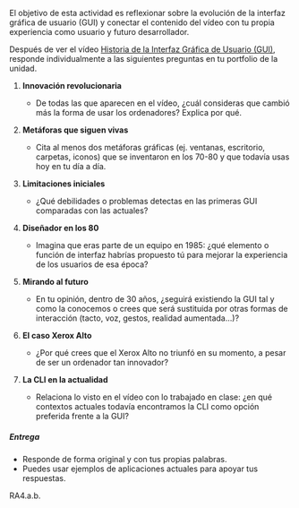 El objetivo de esta actividad es reflexionar sobre la evolución de la interfaz gráfica de usuario (GUI) y conectar el contenido del vídeo con tu propia experiencia como usuario y futuro desarrollador.

Después de ver el vídeo [Historia de la Interfaz Gráfica de Usuario (GUI)](https://www.youtube.com/watch?v=DHZVCKnSbLo), responde individualmente a las siguientes preguntas en tu portfolio de la unidad.

1. **Innovación revolucionaria**
	- De todas las que aparecen en el vídeo, ¿cuál consideras que cambió más la forma de usar los ordenadores? Explica por qué.

2. **Metáforas que siguen vivas**
	- Cita al menos dos metáforas gráficas (ej. ventanas, escritorio, carpetas, iconos) que se inventaron en los 70-80 y que todavía usas hoy en tu día a día.

3. **Limitaciones iniciales**
	- ¿Qué debilidades o problemas detectas en las primeras GUI comparadas con las actuales?

4. **Diseñador en los 80**
	- Imagina que eras parte de un equipo en 1985: ¿qué elemento o función de interfaz habrías propuesto tú para mejorar la experiencia de los usuarios de esa época?

5. **Mirando al futuro**
	- En tu opinión, dentro de 30 años, ¿seguirá existiendo la GUI tal y como la conocemos o crees que será sustituida por otras formas de interacción (tacto, voz, gestos, realidad aumentada…)?

6. **El caso Xerox Alto**
	- ¿Por qué crees que el Xerox Alto no triunfó en su momento, a pesar de ser un ordenador tan innovador?

7. **La CLI en la actualidad**
	- Relaciona lo visto en el vídeo con lo trabajado en clase: ¿en qué contextos actuales todavía encontramos la CLI como opción preferida frente a la GUI?

##### Entrega
- Responde de forma original y con tus propias palabras.
- Puedes usar ejemplos de aplicaciones actuales para apoyar tus respuestas.

RA4.a.b.


[^9999]: [[Desarrollo de Interfaces]]
[^1]: [[Desarrollo de Interfaces/Tema 1/Tema 1|Tema 1]]
[^2]: [[Desarrollo de Interfaces/Actividades Propuestas|Actividades Propuestas]]
[^3]: [[Desarrollo de Interfaces/Instrucciones Portfolio|Instrucciones Portfolio]]